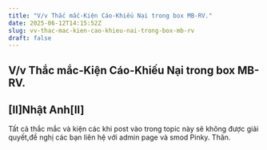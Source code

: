 ```yaml
---
title: "V/v Thắc mắc-Kiện Cáo-Khiếu Nại trong box MB-RV."
date: 2025-06-12T14:15:52Z
slug: vv-thac-mac-kien-cao-khieu-nai-trong-box-mb-rv
draft: false
---
```


## V/v Thắc mắc-Kiện Cáo-Khiếu Nại trong box MB-RV.

## [II]Nhật Anh[II]

​Tất cả thắc mắc và kiện các khi post vào trong topic này sẽ không được giải quyết,đề nghị các bạn liên hệ với admin page và smod Pinky.
Thân.